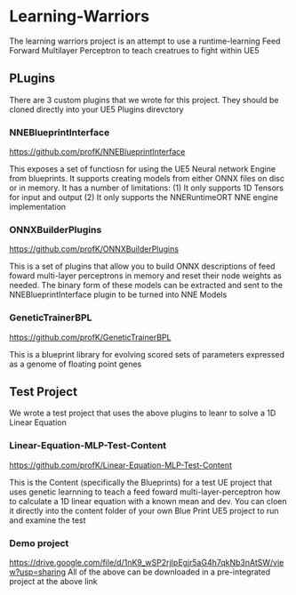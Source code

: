 # Learning-Warriors
The learning warriors  project is an attempt to use a runtime-learning Feed Forward Multilayer Perceptron to teach creatrues to fight within UE5

## PLugins
There are 3 custom plugins that we wrote for this project. They should be cloned directly into your
UE5 Plugins direvctory

### NNEBlueprintInterface
https://github.com/profK/NNEBlueprintInterface

This exposes a set of functiosn for using the UE5 Neural network Engine from blueprints.
It supports creating models from either ONNX files on disc or in memory.
It has a number of limitations:
(1) It only supports 1D Tensors for input and output
(2) It only supports the NNERuntimeORT NNE engine implementation

### ONNXBuilderPlugins
https://github.com/profK/ONNXBuilderPlugins

This is a set of plugins that allow you to build ONNX descriptions of feed foward multi-layer perceptrons in
memory and reset their node weights as needed. The binary form of these models can be extracted and sent to the
NNEBlueprintInterface plugin to be turned into NNE Models

### GeneticTrainerBPL
https://github.com/profK/GeneticTrainerBPL

This is a blueprint library for evolving scored sets of parameters expressed as a genome of floating point genes

## Test Project
We wrote a test project that uses the above  plugins to leanr to solve a 1D Linear Equation

### Linear-Equation-MLP-Test-Content
https://github.com/profK/Linear-Equation-MLP-Test-Content

This is the Content (specifically the Blueprints) for a test UE project that uses genetic learnning to teach a
feed foward multi-layer-perceptron how to calculate a 1D linear equation with a known mean and dev. 
You can cloen it directly into the content folder of your own Blue Print UE5 project to run and examine the
test

### Demo project
https://drive.google.com/file/d/1nK9_wSP2rjIpEgjr5aG4h7qkNb3nAtSW/view?usp=sharing
All of the above can be downloaded in a pre-integrated project at the above link
